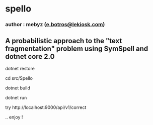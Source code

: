 # spello 
### author : mebyz (e.botros@lekiosk.com)
## A probabilistic approach to the "text fragmentation" problem using SymSpell and dotnet core 2.0

dotnet restore

cd src/Spello

dotnet build

dotnet run

try http://localhost:9000/api/v1/correct

.. enjoy !
